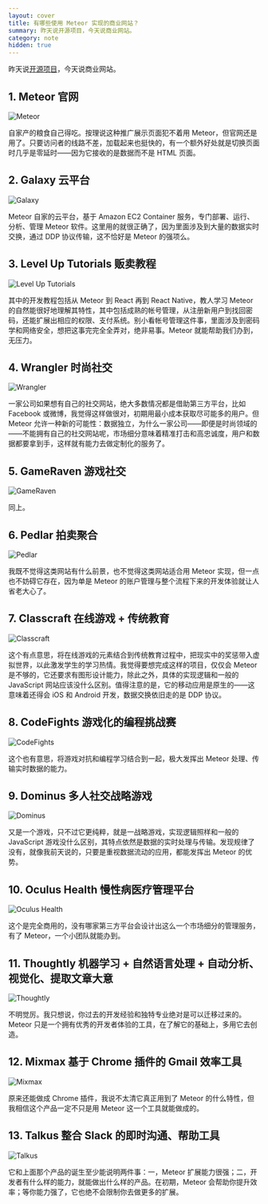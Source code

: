 ```yaml
---
layout: cover
title: 有哪些使用 Meteor 实现的商业网站？
summary: 昨天说开源项目，今天说商业网站。
category: note
hidden: true
---
```


昨天说[开源项目](/note/OSS-by-meteor.html)，今天说商业网站。

## 1. Meteor 官网

![Meteor](http://ww1.sinaimg.cn/mw690/a1480181jw1f3kk0vv6acj211y0lcwl7.jpg)

自家产的粮食自己得吃。按理说这种推广展示页面犯不着用 Meteor，但官网还是用了。只要访问者的线路不差，加载起来也挺快的，有一个额外好处就是切换页面时几乎是零延时——因为它接收的是数据而不是 HTML 页面。

## 2. Galaxy 云平台

![Galaxy](http://ww1.sinaimg.cn/mw690/a1480181jw1f3kk0tvg28j20xk0s0q73.jpg)

Meteor 自家的云平台，基于 Amazon EC2 Container 服务，专门部署、运行、分析、管理 Meteor 软件。这里用的就很正确了，因为里面涉及到大量的数据实时交换，通过 DDP 协议传输，这不恰好是 Meteor 的强项么。

## 3. Level Up Tutorials 贩卖教程

![Level Up Tutorials](http://ww3.sinaimg.cn/mw690/a1480181jw1f3kk0ta1exj211y0lc787.jpg)

其中的开发教程包括从 Meteor 到 React 再到 React Native，教人学习 Meteor 的自然能很好地理解其特性，其中包括成熟的帐号管理，从注册新用户到找回密码，还能扩展出相应的权限、支付系统。别小看帐号管理这件事，里面涉及到密码学和网络安全，想把这事完完全全弄对，绝非易事。Meteor 就能帮助我们办到，无压力。

## 4. Wrangler 时尚社交

![Wrangler](http://ww3.sinaimg.cn/mw690/a1480181jw1f3kk0sqwjlj21kw0vogws.jpg)

一家公司如果想有自己的社交网站，绝大多数情况都是借助第三方平台，比如 Facebook 或微博，我觉得这样做很对，初期用最小成本获取尽可能多的用户。但 Meteor 允许一种新的可能性：数据独立，为什么一家公司——即便是时尚领域的——不能拥有自己的社交网站呢，市场细分意味着精准打击和高忠诚度，用户和数据都要拿到手，这样就有能力去做定制化的服务了。

## 5. GameRaven 游戏社交

![GameRaven](http://ww2.sinaimg.cn/mw690/a1480181jw1f3kk0ptuapj21kw0weds3.jpg)

同上。

## 6. Pedlar 拍卖聚合

![Pedlar](http://ww1.sinaimg.cn/mw690/a1480181jw1f3kk0n4brkj21kw0we4ac.jpg)

我既不觉得这类网站有什么前景，也不觉得这类网站适合用 Meteor 实现，但一点也不妨碍它存在，因为单是 Meteor 的账户管理与整个流程下来的开发体验就让人省老大心了。

## 7. Classcraft 在线游戏 + 传统教育

![Classcraft](http://ww3.sinaimg.cn/mw690/a1480181jw1f3kk2b967lj20zk0lrn4i.jpg)

这个有点意思，将在线游戏的元素结合到传统教育过程中，把现实中的奖惩带入虚拟世界，以此激发学生的学习热情。我觉得要想完成这样的项目，仅仅会 Meteor 是不够的，它还要求有图形设计能力，除此之外，具体的实现逻辑和一般的 JavaScript 网站应该没什么区别。值得注意的是，它的移动应用是原生的——这意味着还得会 iOS 和 Android 开发，数据交换依旧走的是 DDP 协议。

## 8. CodeFights 游戏化的编程挑战赛

![CodeFights](http://ww1.sinaimg.cn/mw690/a1480181jw1f3kk2a8jceg20tk0k9wsc.gif)

这个也有意思，将游戏对抗和编程学习结合到一起，极大发挥出 Meteor 处理、传输实时数据的能力。

## 9. Dominus 多人社交战略游戏

![Dominus](http://ww4.sinaimg.cn/mw690/a1480181jw1f3kk29h05nj211y0lcanx.jpg)

又是一个游戏，只不过它更纯粹，就是一战略游戏，实现逻辑照样和一般的 JavaScript 游戏没什么区别，其特点依然是数据的实时处理与传输。发现规律了没有，就像我前天说的，只要是重视数据流动的应用，都能发挥出 Meteor 的优势。

## 10. Oculus Health 慢性病医疗管理平台

![Oculus Health](http://ww4.sinaimg.cn/mw690/a1480181jw1f3kk2718xpj21kw0xwdm2.jpg)

这个是完全商用的，没有哪家第三方平台会设计出这么一个市场细分的管理服务，有了 Meteor，一个小团队就能办到。

## 11. Thoughtly 机器学习 + 自然语言处理 + 自动分析、视觉化、提取文章大意

![Thoughtly](http://ww1.sinaimg.cn/mw690/a1480181jw1f3kk266q6cj20ub0gfwhi.jpg)

不明觉厉。我只想说，你过去的开发经验和独特专业绝对是可以迁移过来的。Meteor 只是一个拥有优秀的开发者体验的工具，在了解它的基础上，多用它去创造。

## 12. Mixmax 基于 Chrome 插件的 Gmail 效率工具

![Mixmax](http://ww3.sinaimg.cn/mw690/a1480181jw1f3kk25k3omj21kw1aktjv.jpg)

原来还能做成 Chrome 插件，我说不太清它真正用到了 Meteor 的什么特性，但我相信这个产品一定不只是用 Meteor 这一个工具就能做成的。

## 13. Talkus 整合 Slack 的即时沟通、帮助工具

![Talkus](http://ww4.sinaimg.cn/mw690/a1480181jw1f3kk24npchj21kw0we7at.jpg)

它和上面那个产品的诞生至少能说明两件事：一，Meteor 扩展能力很强；二，开发者有什么样的能力，就能做出什么样的产品。在初期，Meteor 会帮助你提升效率；等你能力强了，它也绝不会限制你去做更多的扩展。
